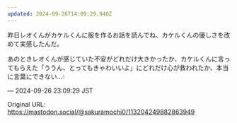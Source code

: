 ```yaml
---
updated: 2024-09-26T14:09:29.940Z
---
```


<p>昨日レオくんがカケルくんに服を作るお話を読んでね、カケルくんの優しさを改めて実感したんだ。</p><p>あのときレオくんが感じていた不安がどれだけ大きかったか、カケルくんに言ってもらえた「ううん、とってもきゃわいいよ」にどれだけ心が救われたか、本当に言葉にできない…💧</p>

&mdash; 2024-09-26 23:09:29 JST

Original URL: https://mastodon.social/@sakuramochi0/113204249882863949
